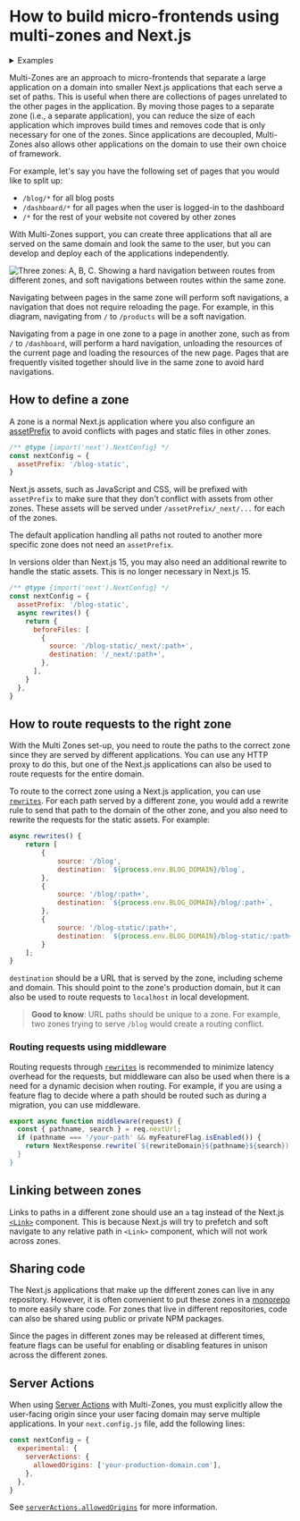 # How to build micro-frontends using multi-zones and Next.js

<details>
<summary>Examples</summary>

* [With Zones](https://github.com/vercel/next.js/tree/canary/examples/with-zones)

</details>

Multi-Zones are an approach to micro-frontends that separate a large application on a domain into smaller Next.js applications that each serve a set of paths. This is useful when there are collections of pages unrelated to the other pages in the application. By moving those pages to a separate zone (i.e., a separate application), you can reduce the size of each application which improves build times and removes code that is only necessary for one of the zones. Since applications are decoupled, Multi-Zones also allows other applications on the domain to use their own choice of framework.

For example, let's say you have the following set of pages that you would like to split up:

* `/blog/*` for all blog posts
* `/dashboard/*` for all pages when the user is logged-in to the dashboard
* `/*` for the rest of your website not covered by other zones

With Multi-Zones support, you can create three applications that all are served on the same domain and look the same to the user, but you can develop and deploy each of the applications independently.

![Three zones: A, B, C. Showing a hard navigation between routes from different zones, and soft navigations between routes within the same zone.](https://h8DxKfmAPhn8O0p3.public.blob.vercel-storage.com/docs/light/multi-zones.png)

Navigating between pages in the same zone will perform soft navigations, a navigation that does not require reloading the page. For example, in this diagram, navigating from `/` to `/products` will be a soft navigation.

Navigating from a page in one zone to a page in another zone, such as from `/` to `/dashboard`, will perform a hard navigation, unloading the resources of the current page and loading the resources of the new page. Pages that are frequently visited together should live in the same zone to avoid hard navigations.

## How to define a zone

A zone is a normal Next.js application where you also configure an [assetPrefix](/docs/app/api-reference/config/next-config-js/assetPrefix.md) to avoid conflicts with pages and static files in other zones.

```js filename="next.config.js"
/** @type {import('next').NextConfig} */
const nextConfig = {
  assetPrefix: '/blog-static',
}
```

Next.js assets, such as JavaScript and CSS, will be prefixed with `assetPrefix` to make sure that they don't conflict with assets from other zones. These assets will be served under `/assetPrefix/_next/...` for each of the zones.

The default application handling all paths not routed to another more specific zone does not need an `assetPrefix`.

In versions older than Next.js 15, you may also need an additional rewrite to handle the static assets. This is no longer necessary in Next.js 15.

```js filename="next.config.js"
/** @type {import('next').NextConfig} */
const nextConfig = {
  assetPrefix: '/blog-static',
  async rewrites() {
    return {
      beforeFiles: [
        {
          source: '/blog-static/_next/:path+',
          destination: '/_next/:path+',
        },
      ],
    }
  },
}
```

## How to route requests to the right zone

With the Multi Zones set-up, you need to route the paths to the correct zone since they are served by different applications. You can use any HTTP proxy to do this, but one of the Next.js applications can also be used to route requests for the entire domain.

To route to the correct zone using a Next.js application, you can use [`rewrites`](/docs/app/api-reference/config/next-config-js/rewrites.md). For each path served by a different zone, you would add a rewrite rule to send that path to the domain of the other zone, and you also need to rewrite the requests for the static assets. For example:

```js filename="next.config.js"
async rewrites() {
    return [
        {
            source: '/blog',
            destination: `${process.env.BLOG_DOMAIN}/blog`,
        },
        {
            source: '/blog/:path+',
            destination: `${process.env.BLOG_DOMAIN}/blog/:path+`,
        },
        {
            source: '/blog-static/:path+',
            destination: `${process.env.BLOG_DOMAIN}/blog-static/:path+`,
        }
    ];
}
```

`destination` should be a URL that is served by the zone, including scheme and domain. This should point to the zone's production domain, but it can also be used to route requests to `localhost` in local development.

> **Good to know**: URL paths should be unique to a zone. For example, two zones trying to serve `/blog` would create a routing conflict.

### Routing requests using middleware

Routing requests through [`rewrites`](/docs/app/api-reference/config/next-config-js/rewrites.md) is recommended to minimize latency overhead for the requests, but middleware can also be used when there is a need for a dynamic decision when routing. For example, if you are using a feature flag to decide where a path should be routed such as during a migration, you can use middleware.

```js filename="middleware.js"
export async function middleware(request) {
  const { pathname, search } = req.nextUrl;
  if (pathname === '/your-path' && myFeatureFlag.isEnabled()) {
    return NextResponse.rewrite(`${rewriteDomain}${pathname}${search});
  }
}
```

## Linking between zones

Links to paths in a different zone should use an `a` tag instead of the Next.js [`<Link>`](/docs/pages/api-reference/components/link.md) component. This is because Next.js will try to prefetch and soft navigate to any relative path in `<Link>` component, which will not work across zones.

## Sharing code

The Next.js applications that make up the different zones can live in any repository. However, it is often convenient to put these zones in a [monorepo](https://en.wikipedia.org/wiki/Monorepo) to more easily share code. For zones that live in different repositories, code can also be shared using public or private NPM packages.

Since the pages in different zones may be released at different times, feature flags can be useful for enabling or disabling features in unison across the different zones.

## Server Actions

When using [Server Actions](/docs/app/getting-started/updating-data.md) with Multi-Zones, you must explicitly allow the user-facing origin since your user facing domain may serve multiple applications. In your `next.config.js` file, add the following lines:

```js filename="next.config.js"
const nextConfig = {
  experimental: {
    serverActions: {
      allowedOrigins: ['your-production-domain.com'],
    },
  },
}
```

See [`serverActions.allowedOrigins`](/docs/app/api-reference/config/next-config-js/serverActions.md#allowedorigins) for more information.
